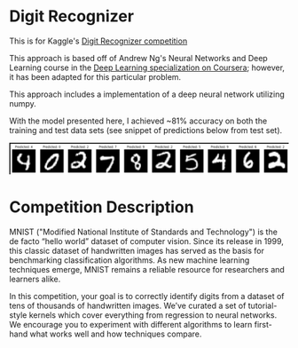 # Digit Recognizer

This is for Kaggle's [Digit Recognizer competition](https://www.kaggle.com/competitions/digit-recognizer)

This approach is based off of Andrew Ng's Neural Networks and Deep Learning course in the [Deep Learning specialization on Coursera](https://www.coursera.org/specializations/deep-learning); however, it has been adapted for this particular problem.

This approach includes a implementation of a deep neural network utilizing numpy.

With the model presented here, I achieved ~81% accuracy on both the training and test data sets (see snippet of predictions below from test set).

![image info](./preds.png)

# Competition Description

MNIST ("Modified National Institute of Standards and Technology") is the de facto “hello world” dataset of computer vision. Since its release in 1999, this classic dataset of handwritten images has served as the basis for benchmarking classification algorithms. As new machine learning techniques emerge, MNIST remains a reliable resource for researchers and learners alike.

In this competition, your goal is to correctly identify digits from a dataset of tens of thousands of handwritten images. We’ve curated a set of tutorial-style kernels which cover everything from regression to neural networks. We encourage you to experiment with different algorithms to learn first-hand what works well and how techniques compare.
